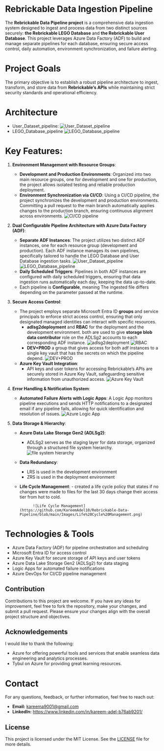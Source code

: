 # Rebrickable Data Ingestion Pipeline

The **Rebrickable Data Pipeline project** is a comprehensive data ingestion system designed to ingest and process data from two distinct sources securely: **the Rebrickable LEGO Database** and **the Rebrickable User Database**.
This project leverages Azure Data Factory (ADF) to build and manage separate pipelines for each database, ensuring secure access control, daily automation, environment synchronization, and failure alerting.
# Project Goals

The primary objective is to establish a robust pipeline architecture to ingest, transform, and store data from **Rebrickable’s APIs** while maintaining strict security standards and operational efficiency.
# Architecture

- User_Dataset_pipeline:
    ![User_Dataset_pipeline](https://github.com/KareemAdel10/Rebrickable-Data-Pipeline/blob/main/Images/Database%20pipeline.png)
- LEGO_Database_pipeline
    ![LEGO_Database_pipeline](https://github.com/KareemAdel10/Rebrickable-Data-Pipeline/blob/main/Images/User_Dataset_pipeline.png)


# Key Features:

1. **Environment Management with Resource Groups**:
    - **Development and Production Environments**: 
        Organized into two main resource groups, one for development and one for production, the project allows isolated testing and reliable production deployment.
    - **Environment Synchronization via CI/CD**: 
        Using a CI/CD pipeline, the project synchronizes the development and production environments. Committing a pull request to the main branch automatically applies changes to the production branch, ensuring continuous alignment across environments.
        ![CI/CD pipeline](https://github.com/KareemAdel10/Rebrickable-Data-Pipeline/blob/main/Images/CI-CD%20pipeline.png)

2. **Dual Configurable Pipeline Architecture with Azure Data Factory (ADF)**:
    - **Separate ADF Instances**: 
        The project utilizes two distinct ADF instances, one for each resource group (development and production). Each ADF instance manages its own pipelines, specifically tailored to handle the LEGO Database and User Database ingestion tasks.
            ![User_Dataset_pipeline](https://github.com/KareemAdel10/Rebrickable-Data-Pipeline/blob/main/Images/Database%20pipeline.png)
            ![LEGO_Database_pipeline](https://github.com/KareemAdel10/Rebrickable-Data-Pipeline/blob/main/Images/User_Dataset_pipeline.png)
    - **Daily Scheduled Triggers**: 
        Pipelines in both ADF instances are configured with daily scheduled triggers, ensuring that data ingestion runs automatically each day, keeping the data up-to-date.
    - Each pipeline is **Configurable**, meaning The ingested file differs depending on the parameter passed at the runtime.

3. **Secure Access Control**:
    - The project employs separate Microsoft Entra ID **groups** and service principals to enforce strict access control, ensuring that only designated managed identities can interact with specific resources.
        - **adlsg2deployment** and **RBAC** for the deployment and the development environment. both are used to give **storage blob data contributor** role on the ADLSg2 accounts to each corresponding ADF instance.
            ![adlsg2deployment](https://github.com/KareemAdel10/Rebrickable-Data-Pipeline/blob/main/Images/adlsg2deployment.png)
            ![RBAC](https://github.com/KareemAdel10/Rebrickable-Data-Pipeline/blob/main/Images/RBAC.png)
        - **DEV+PROD** a group that gives access for both adf instances to a single key vault that has the secrets on which the pipeline depend.
            ![DEV+PROD](https://github.com/KareemAdel10/Rebrickable-Data-Pipeline/blob/main/Images/Dev%2BPROD.png)
    - **Azure Key Vault Integration**: 
        - API keys and user tokens for accessing Rebrickable’s APIs are securely stored in Azure Key Vault, safeguarding sensitive information from unauthorized access.
            ![Azure Key Vault](https://github.com/KareemAdel10/Rebrickable-Data-Pipeline/blob/main/Images/Key%20Vault.png)

4. **Error Handling & Notification System**:
    - **Automated Failure Alerts with Logic Apps**: 
        A Logic App monitors pipeline executions and sends HTTP notifications to a designated email if any pipeline fails, allowing for quick identification and resolution of issues.
        ![Azure Logic App](https://github.com/KareemAdel10/Rebrickable-Data-Pipeline/blob/main/Images/Logic%20App.png)

5. **Data Storage & Hierarchy**:
    - **Azure Data Lake Storage Gen2 (ADLSg2)**: 
        - ADLSg2 serves as the staging layer for data storage, organized through a structured file system hierarchy.
            ![file system hierarchy](https://github.com/KareemAdel10/Rebrickable-Data-Pipeline/blob/main/Images/File%20hierarchy.png)
          
    - **Data Redundancy**:
        - LRS is used in the development environment
        - ZRS is used in the deployment environment
    - **Life Cycle Management**:
            - created a life cycle policy that states if no changes were made to files for the last 30 days change their access tier from hot to cold.
      
                ![Life Cycle Management](https://github.com/KareemAdel10/Rebrickable-Data-Pipeline/blob/main/Images/Life%20Cycle%20Management.png)


# Technologies & Tools

- Azure Data Factory (ADF) for pipeline orchestration and scheduling
- Microsoft Entra ID for access control
- Azure Key Vault for secure storage of API keys and user tokens
- Azure Data Lake Storage Gen2 (ADLSg2) for data staging
- Logic Apps for automated failure notifications
- Azure DevOps for CI/CD pipeline management

## Contribution

Contributions to this project are welcome. If you have any ideas for improvement, feel free to fork the repository, make your changes, and submit a pull request. Please ensure your changes align with the overall project structure and objectives.

## Acknowledgements

I would like to thank the following:
- Azure for offering powerful tools and services that enable seamless data engineering and analytics processes.
- Tybul on Azure for providing great learning resources.

# Contact

For any questions, feedback, or further information, feel free to reach out:
- **Email:** kareema9001@gmail.com
- **LinkedIn:** https://www.linkedin.com/in/kareem-adel-b76ab9201/

## License

This project is licensed under the MIT License. See the [LICENSE](LICENSE) file for more details.
